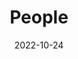 ---
title: People
date: 2022-10-24

type: landing

sections:
  - block: people
    content:
      title: Team members
      # Choose which groups/teams of users to display.
      #   Edit `user_groups` in each user's profile to add them to one or more of these groups.
      user_groups:
          - Faculty
          - Postdoc
          - Graduate students
          - Undergraduate interns
          - Alumni
      # sort_by: Params.last_name
      sort_by: Params.priority
      sort_ascending: true
    design:
      show_interests: false
      show_role: true
      show_social: true
---